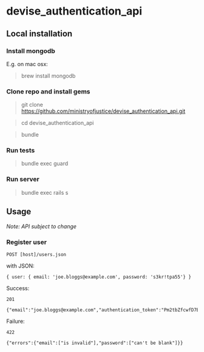 # devise_authentication_api

## Local installation

### Install mongodb

E.g. on mac osx:
> brew install mongodb

### Clone repo and install gems
> git clone https://github.com/ministryofjustice/devise_authentication_api.git

> cd devise_authentication_api

> bundle

### Run tests
> bundle exec guard

### Run server
> bundle exec rails s


## Usage

*Note: API subject to change*

### Register user

    POST [host]/users.json

with JSON:

    { user: { email: 'joe.bloggs@example.com', password: 's3kr!tpa55'} }

Success:

    201

    {"email":"joe.bloggs@example.com","authentication_token":"Pm2tbZfcwfD7B1jK_wzo"}

Failure:

    422

    {"errors":{"email":["is invalid"],"password":["can't be blank"]}}


